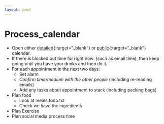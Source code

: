 ```yaml
---
layout: post
--- 
```



# Process_calendar
* Open either [detailed](https://calendar.google.com/calendar/u/0/r){:target="_blank"} or [public](https://joereddington.com/calendar.html){:target="_blank"} calendar. 
* If there is blocked out time for right now:  (such as email time), then keep going until you have your drinks and then do it. 
* For each appointment in the next two days: 
  * Set alarm
  * _Confirm time/medium with the other people_ (including re-reading emails)
  * Add any tasks about appointment to stack (including packing bags)
* Plan food 
  * Look at meals.todo.txt
  * Check we have the ingredients
* Plan Exercise 
* Plan social media process time
